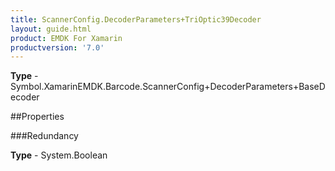 ```yaml
---
title: ScannerConfig.DecoderParameters+TriOptic39Decoder
layout: guide.html
product: EMDK For Xamarin 
productversion: '7.0' 
---
```


    

**Type** - Symbol.XamarinEMDK.Barcode.ScannerConfig+DecoderParameters+BaseDecoder

##Properties

###Redundancy

        

**Type** - System.Boolean

